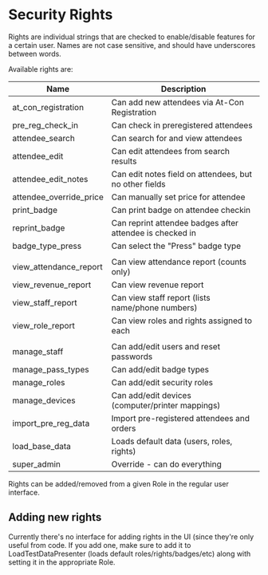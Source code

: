 Security Rights
===============

Rights are individual strings that are checked to enable/disable features for a certain user. Names are not case 
sensitive, and should have underscores between words.

Available rights are:

| Name                    | Description                                                     |
|-------------------------|-----------------------------------------------------------------|
| at_con_registration     | Can add new attendees via At-Con Registration                   |
| pre_reg_check_in        | Can check in preregistered attendees                            |
| attendee_search         | Can search for and view attendees                               |
| attendee_edit           | Can edit attendees from search results                          |
| attendee_edit_notes     | Can edit notes field on attendees, but no other fields          |
| attendee_override_price | Can manually set price for attendee                             |
| print_badge             | Can print badge on attendee checkin                             |
| reprint_badge           | Can reprint attendee badges after attendee is checked in        |
| badge_type_press        | Can select the "Press" badge type                               |
|                         |                                                                 |
| view_attendance_report  | Can view attendance report (counts only)                        |
| view_revenue_report     | Can view revenue report                                         |
| view_staff_report       | Can view staff report (lists name/phone numbers)                |
| view_role_report        | Can view roles and rights assigned to each                      |
|                         |                                                                 |
| manage_staff            | Can add/edit users and reset passwords                          |
| manage_pass_types       | Can add/edit badge types                                        |
| manage_roles            | Can add/edit security roles                                     |
| manage_devices          | Can add/edit devices (computer/printer mappings)                |
| import_pre_reg_data     | Import pre-registered attendees and orders                      |
| load_base_data          | Loads default data (users, roles, rights)                       |
| super_admin             | Override - can do everything                                    |


Rights can be added/removed from a given Role in the regular user interface.


Adding new rights
-----------------
Currently there's no interface for adding rights in the UI (since they're only useful from code.
If you add one, make sure to add it to LoadTestDataPresenter (loads default roles/rights/badges/etc) along
with setting it in the appropriate Role. 

